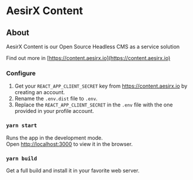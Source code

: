 # AesirX Content

## About

AesirX Content is our Open Source Headless CMS as a service solution

Find out more in [https://content.aesirx.io](https://content.aesirx.io)

### Configure

1. Get your `REACT_APP_CLIENT_SECRET` key from https://content.aesirx.io by creating an account.
1. Rename the `.env.dist` file to `.env`.
1. Replace the `REACT_APP_CLIENT_SECRET` in the `.env` file with the one provided in your profile account.

### `yarn start`

Runs the app in the development mode.\
Open [http://localhost:3000](http://localhost:3000) to view it in the browser.

### `yarn build`

Get a full build and install it in your favorite web server.